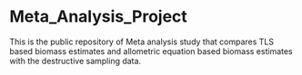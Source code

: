 # Meta_Analysis_Project
This is the public repository of Meta analysis study that compares TLS based biomass estimates and allometric equation based biomass estimates with the destructive sampling data.
